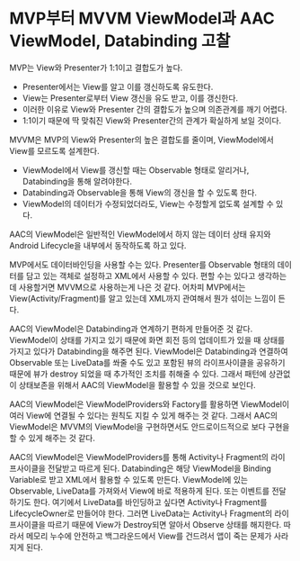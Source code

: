 # MVP부터 MVVM ViewModel과 AAC ViewModel, Databinding 고찰
MVP는 View와 Presenter가 1:1이고 결합도가 높다.

- Presenter에서는 View를 알고 이를 갱신하도록 유도한다.
- View는 Presenter로부터 View 갱신을 유도 받고, 이를 갱신한다.
- 이러한 이유로 View와 Presenter 간의 결합도가 높으며 의존관계를 깨기 어렵다.
- 1:1이기 때문에 딱 맞춰진 View와 Presenter간의 관계가 확실하게 보일 것이다.

MVVM은 MVP의 View와 Presenter의 높은 결합도를 줄이며, ViewModel에서 View를 모르도록 설계한다.

- ViewModel에서 View를 갱신할 때는 Observable 형태로 알리거나, Databinding을 통해 알려야한다.
- Databinding과 Observable을 통해 View의 갱신을 할 수 있도록 한다.
- ViewModel의 데이터가 수정되었더라도, View는 수정할게 없도록 설계할 수 있다.

AAC의 ViewModel은 일반적인 ViewModel에서 하지 않는 데이터 상태 유지와 Android Lifecycle을 내부에서 동작하도록 하고 있다.

MVP에서도 데이터바인딩을 사용할 수는 있다. Presenter를 Observable 형태의 데이터를 담고 있는 객체로 설정하고 XML에서 사용할 수 있다. 편할 수는 있다고 생각하는데 사용할거면 MVVM으로 사용하는게 나은 것 같다. 어차피 MVP에서는 View(Activity/Fragment)를 알고 있는데 XML까지 관여해서 뭔가 섞이는 느낌이 든다.

AAC의 ViewModel은 Databinding과 연계하기 편하게 만들어준 것 같다. ViewModel이 상태를 가지고 있기 때문에 화면 회전 등의 업데이트가 있을 때 상태를 가지고 있다가 Databinding을 해주면 된다. ViewModel은 Databinding과 연결하여 Observable 또는 LiveData를 쏴줄 수도 있고 포함된 뷰의 라이프사이클을 공유하기 때문에 뷰가 destroy 되었을 때 추가적인 조치를 취해줄 수 있다. 그래서 패턴에 상관없이 상태보존을 위해서 AAC의 ViewModel을 활용할 수 있을 것으로 보인다.

AAC의 ViewModel은 ViewModelProviders와 Factory를 활용하면 ViewModel이 여러 View에 연결될 수 있다는 원칙도 지킬 수 있게 해주는 것 같다. 그래서 AAC의 ViewModel은 MVVM의 ViewModel을 구현하면서도 안드로이드적으로 보다 구현을 할 수 있게 해주는 것 같다.

AAC의 ViewModel은 ViewModelProviders를 통해 Activity나 Fragment의 라이프사이클을 전달받고 따르게 된다. Databinding은 해당 ViewModel을 Binding Variable로 받고 XML에서 활용할 수 있도록 만든다. ViewModel에 있는 Observable, LiveData를 가져와서 View에 바로 적용하게 된다. 또는 이벤트를 전달하기도 한다. 여기에서 LiveData를 바인딩하고 싶다면 Activity나 Fragment를 LifecycleOwner로 만들어야 한다. 그러면 LiveData는 Activity나 Fragment의 라이프사이클을 따르기 때문에 View가 Destroy되면 알아서 Observe 상태를 해지한다. 따라서 메모리 누수에 안전하고 백그라운드에서 View를 건드려서 앱이 죽는 문제가 사라지게 된다.
